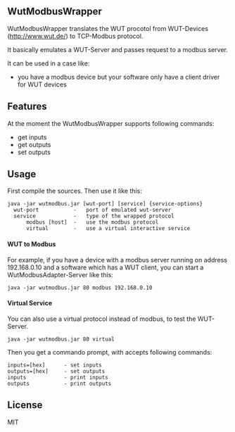 WutModbusWrapper
-
WutModbusWrapper translates the WUT procotol from WUT-Devices (http://www.wut.de/) to TCP-Modbus protocol.


It basically emulates a WUT-Server and passes request to a modbus server.

It can be used in a case like:

* you have a modbus device but your software only have a client driver for WUT devices

Features
-
At the moment the WutModbusWrapper supports following commands:
* get inputs
* get outputs
* set outputs

Usage
-
First compile the sources. Then use it like this:
```
java -jar wutmodbus.jar [wut-port] [service] {service-options}
  wut-port           -   port of emulated wut-server
  service            -   type of the wrapped protocol
      modbus [host]  -   use the modbus protocol
      virtual        -   use a virtual interactive service
```

#### WUT to Modbus

For example, if you have a device with a modbus server running on address 192.168.0.10 and a software which has a WUT client, you can start a WutModbusAdapter-Server like this:

`java -jar wutmodbus.jar 80 modbus 192.168.0.10`

#### Virtual Service
You can also use a virtual protocol instead of modbus, to test the WUT-Server.

`java -jar wutmodbus.jar 80 virtual`

Then you get a commando prompt, with accepts following commands:
```
inputs=[hex]      - set inputs
outputs=[hex]     - set outputs
inputs            - print inputs
outputs           - print outputs
```

License
-
MIT
